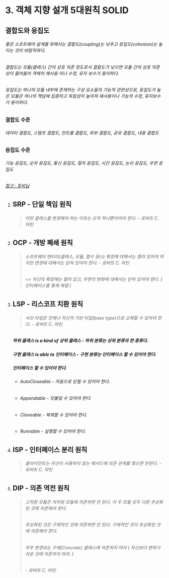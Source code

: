# 3. 객체 지향 설개 5대원칙 SOLID

## 결합도와 응집도

###### 좋은 소프트웨어 설계를 위해서는 결합도(coupling)는 낮추고 응집도(cohesion)는 높이는 것이 바람직하다.

###### 결합도는 모듈(클래스) 간의 상호 의존 정도로서 결합도가 낮으면 모듈 간의 상호 의존성이 줄어들어 객체의 재사용 이나 수정, 유지 보수가 용이하다. 

###### 응집도는 하나의 모듈 내부에 존재하는 구성 요소들의 기능적 관련성으로, 응집도가 높은 모듈은 하나의 책임에 집중하고 독립성이 높아져 재사용이나 기능의 수정, 유지보수가 용이하다.



### 결합도 수준

###### 데이터 결합도, 스탬프 결합도, 컨트롤 결합도, 외부 결합도, 공유 결합도, 내용 결합도



### 응집도 수준

###### 기능 응집도, 순차 응집도, 통신 응집도, 절차 응집도, 시간 응집도, 논리 응집도, 우연 응집도

###### [참고 : 토비님](http://toby.epril.com?p727)



1. ## SRP - 단일 책임 원칙

   > ###### 어떤 클래스를 변경해야 하는 이유는 오직 하나뿐이어야 한다. - 로버트 C. 마틴

   

2. ## OCP - 개방 폐쇄 원칙

   > ###### 소프트웨어 엔티티(클래스, 모듈, 함수 등)는 확장에 대해서는 열려 있어야 하지만 변경에 대해서는 닫혀 있어야 한다. - 로버트 C. 마틴
   >
   > ###### => 자신의 확장에는 열려 있고, 주변의 변화에 대해서는 닫혀 있어야 한다. ( 인터페이스를 통해 해결 )

   

3. ## LSP - 리스코프 치환 원칙

   > ###### 서브 타입은 언제나 자신의 기반 타입(base type)으로 교체할 수 있어야 한다. - 로버트 C. 마틴

   

   ##### 하위 클래스 is a kind of 상위 클래스 - 하위 분류는 상위 분류의 한 종류다.

   ##### 구현 클래스 is able to 인터페이스 - 구현 분류는 인터페이스 할 수 있어야 한다.

   

   ##### 인터페이스 할 수 있어야 한다.

   - ###### AutoCloseable - 자동으로 닫힐 수 있어야 한다.

   - ###### Appendable  - 덧붙일 수 있어야 한다.

   - ###### Cloneable - 복제할 수 있어야 한다.

   - ###### Runnable - 실행할 수 있어야 한다.

   

4. ## ISP - 인터페이스 분리 원칙

   > ###### 클라이언트는 자신이 사용하지 않는 메서드에 의존 관계를 맺으면 안된다. - 로버트 C. 마틴

   

5. ## DIP - 의존 역전 원칙

   > ###### 고차원 모듈은 저차원 모듈에 의존하면 안 된다. 이 두 모듈 모두 다른 추상화된 것에 의존해야 한다.
   >
   > ###### 추상화된 것은 구체적인 것에 의존하면 안 된다. 구체적인 것이 추상화된 것에 의존해야 한다.
   >
   > ###### 자주 변경되는 구체(Concrete) 클래스에 의존하지 마라 ( 자신보다 변하기 쉬운 것에 의존하지 마라. )
   >
   > ###### - 로버트 C. 마틴